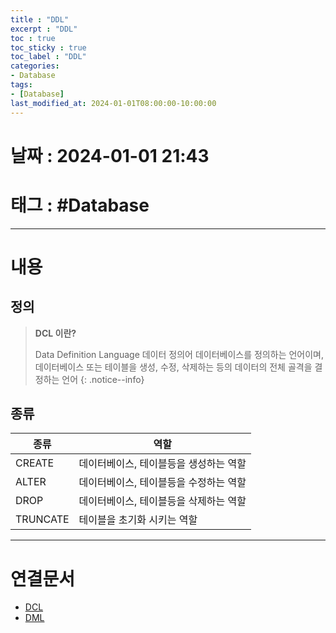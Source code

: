 ```yaml
---
title : "DDL"
excerpt : "DDL"
toc : true
toc_sticky : true
toc_label : "DDL"
categories:
- Database
tags:
- [Database]
last_modified_at: 2024-01-01T08:00:00-10:00:00
---
```


# 날짜 : 2024-01-01 21:43

# 태그 : #Database
---

# 내용

## 정의
> **DCL 이란?**
>
> Data Definition Language
> 데이터 정의어
> 데이터베이스를 정의하는 언어이며, 데이터베이스 또는 테이블을 생성, 수정, 삭제하는 등의 데이터의 전체 골격을 결정하는 언어
{: .notice--info}

## 종류

| 종류 | 역할 |
| ---- | ---- |
| CREATE | 데이터베이스, 테이블등을 생성하는 역할 |
| ALTER | 데이터베이스, 테이블등을 수정하는 역할 |
| DROP | 데이터베이스, 테이블등을 삭제하는 역할 |
| TRUNCATE | 테이블을 초기화 시키는 역할 |

---

# 연결문서
- [DCL](../../database/database-DCL)
- [DML](../../database/database-DML)